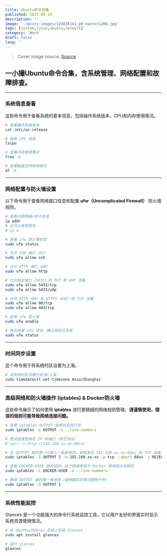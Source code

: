 ```yaml
---
title: Ubuntu命令合集
published: 2025-08-14
description: ''
image: './posts-images/124836141_p0_master1200.jpg'
tags: [system,linux,ubuntu,network]
category: 'Work'
draft: false 
lang: ''
---
```


> Cover image source: [Source](https://www.pixiv.net/artworks/124836141)

## 一小撮Ubuntu命令合集，含系统管理、网络配置和故障排查。



-----

### 系统信息查看

这些命令用于查看系统的基本信息，包括操作系统版本、CPU和内存使用情况。

```bash
# 查看操作系统版本
cat /etc/os-release

# 查看 CPU 信息
lscpu

# 查看内存使用情况
free -h

# 查看磁盘空间使用情况
df -h
```

-----

### 网络配置与防火墙设置

以下命令用于查看网络接口信息和配置 **ufw（Uncomplicated Firewall）** 防火墙规则。

```bash
# 查看详细网络/网卡信息
ip addr
# 也可以使用简写
# ip a 

# 查看 ufw 防火墙状态
sudo ufw status

# 允许 SSH 端口（22）
sudo ufw allow ssh

# 允许 HTTP 端口（80）
sudo ufw allow http

# 允许指定端口（5433）的 TCP 和 UDP 流量
sudo ufw allow 5433/tcp
sudo ufw allow 5433/udp

# 允许 HTTP（80）和 HTTPS（443）的 TCP 流量
sudo ufw allow 80/tcp
sudo ufw allow 443/tcp

# 启用 ufw 防火墙
sudo ufw enable

# 再次查看 ufw 状态，确认规则已生效
sudo ufw status
```

-----

### 时间同步设置

这个命令用于将系统时区设置为上海。

```bash
# 将系统时区设置为亚洲/上海
sudo timedatectl set-timezone Asia/Shanghai
```

-----

### 高级网络和防火墙操作 (iptables) & Docker防火墙

这些命令展示了如何使用 **iptables** 进行更精细的网络规则管理。**请谨慎使用，错误的规则可能导致网络连接问题。**

```bash
# 查看 iptables OUTPUT 链规则及其行号
sudo iptables -L OUTPUT -n --line-numbers

# 尝试连接到指定 IP 和端口（用于测试）
# curl -v http://192.168.xx.xx:68xx/

# 在 OUTPUT 链的第一行插入一条新规则，拒绝发往 192.168.xx.xx:68xx 的 TCP 流量，并发送 TCP RESET 包
sudo iptables -I OUTPUT 1 -d 192.168.xx.xx -p tcp --dport 68xx -j REJECT --reject-with tcp-reset

# 查看 DOCKER-USER 链的规则，这个链通常用于 Docker 网络相关的规则
sudo iptables -L DOCKER-USER -n --line-numbers

# 删除 OUTPUT 链的第一条规则（请根据实际情况替换行号）
sudo iptables -D OUTPUT 1
```

-----

### 系统性能监控

Glances 是一个功能强大的命令行系统监控工具，它以用户友好的界面实时显示系统资源使用情况。

```bash
# 在 Ubuntu/Debian 系统上安装 Glances
sudo apt install glances

# 运行 glances
glances
```